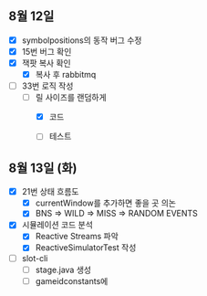
## 8월 12일

- [x] symbolpositions의 동작 버그 수정
- [x] 15번 버그 확인
- [x] 잭팟 복사 확인
	- [x] 복사 후 rabbitmq
- [ ] 33번 로직 작성
	- [ ] 릴 사이즈를 랜덤하게
		- [x] 코드
		- [ ] 테스트


## 8월 13일 (화)

- [x] 21번 상태 흐름도
	- [x] currentWindow를 추가하면 좋을 곳 의논
	- [x] BNS => WILD => MISS => RANDOM EVENTS
- [x] 시뮬레이션 코드 분석
	- [x] Reactive Streams 파악
	- [x] ReactiveSimulatorTest 작성
- [ ] slot-cli
	- [ ] stage.java 생성
	- [ ] gameidconstants에 